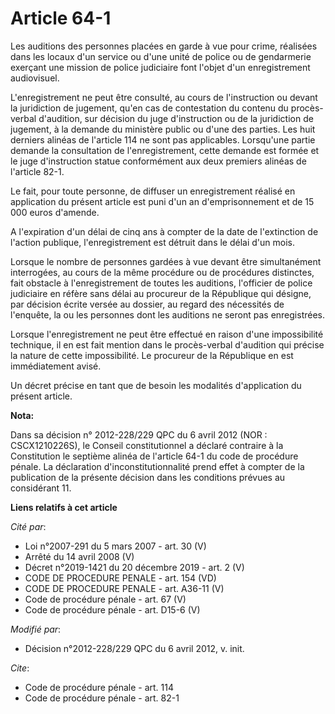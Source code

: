 # Article 64-1

Les auditions des personnes placées en garde à vue pour crime, réalisées dans les locaux d'un service ou d'une unité de
police ou de gendarmerie exerçant une mission de police judiciaire font l'objet d'un enregistrement audiovisuel.

L'enregistrement ne peut être consulté, au cours de l'instruction ou devant la juridiction de jugement, qu'en cas de
contestation du contenu du procès-verbal d'audition, sur décision du juge d'instruction ou de la juridiction de jugement, à
la demande du ministère public ou d'une des parties. Les huit derniers alinéas de l'article 114 ne sont pas applicables.
Lorsqu'une partie demande la consultation de l'enregistrement, cette demande est formée et le juge d'instruction statue
conformément aux deux premiers alinéas de l'article 82-1. 

Le fait, pour toute personne, de diffuser un enregistrement réalisé en application du présent article est puni d'un an
d'emprisonnement et de 15 000 euros d'amende.

A l'expiration d'un délai de cinq ans à compter de la date de l'extinction de l'action publique, l'enregistrement est détruit
dans le délai d'un mois. 

Lorsque le nombre de personnes gardées à vue devant être simultanément interrogées, au cours de la même procédure ou de
procédures distinctes, fait obstacle à l'enregistrement de toutes les auditions, l'officier de police judiciaire en réfère
sans délai au procureur de la République qui désigne, par décision écrite versée au dossier, au regard des nécessités de
l'enquête, la ou les personnes dont les auditions ne seront pas enregistrées. 

Lorsque l'enregistrement ne peut être effectué en raison d'une impossibilité technique, il en est fait mention dans le
procès-verbal d'audition qui précise la nature de cette impossibilité. Le procureur de la République en est immédiatement
avisé. 

Un décret précise en tant que de besoin les modalités d'application du présent article.

**Nota:**

Dans sa décision n° 2012-228/229 QPC du 6 avril 2012 (NOR : CSCX1210226S), le Conseil constitutionnel a déclaré contraire à
la Constitution le septième alinéa de l'article 64-1 du code de procédure pénale. La déclaration d'inconstitutionnalité prend
effet à compter de la publication de la présente décision dans les conditions prévues au considérant 11.

**Liens relatifs à cet article**

_Cité par_:

  - Loi n°2007-291 du 5 mars 2007 - art. 30 (V)
  - Arrêté du 14 avril 2008 (V)
  - Décret n°2019-1421 du 20 décembre 2019 - art. 2 (V)
  - CODE DE PROCEDURE PENALE - art. 154 (VD)
  - CODE DE PROCEDURE PENALE - art. A36-11 (V)
  - Code de procédure pénale - art. 67 (V)
  - Code de procédure pénale - art. D15-6 (V)

_Modifié par_:

  - Décision n°2012-228/229 QPC du 6 avril 2012, v. init.

_Cite_:

  - Code de procédure pénale - art. 114
  - Code de procédure pénale - art. 82-1
